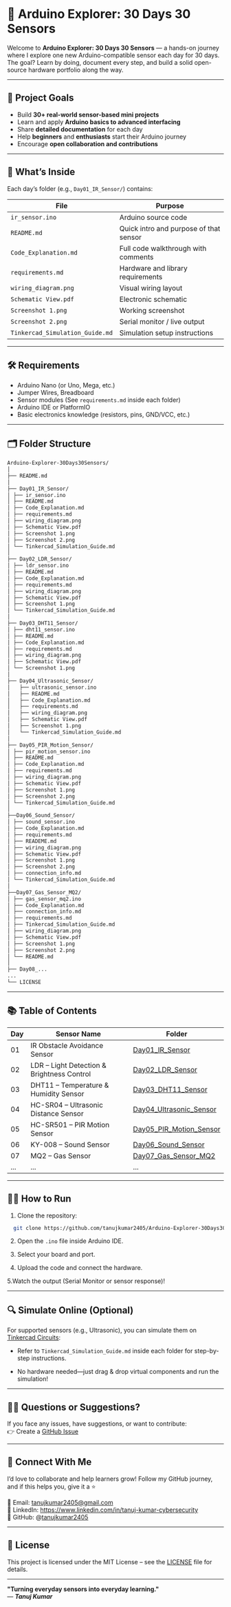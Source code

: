 # 🚀 Arduino Explorer: 30 Days 30 Sensors

Welcome to **Arduino Explorer: 30 Days 30 Sensors** — a hands-on journey where I explore one new Arduino-compatible sensor each day for 30 days.  
The goal? Learn by doing, document every step, and build a solid open-source hardware portfolio along the way.

---

## 📌 Project Goals

- Build **30+ real-world sensor-based mini projects**
- Learn and apply **Arduino basics to advanced interfacing**
- Share **detailed documentation** for each day
- Help **beginners** and **enthusiasts** start their Arduino journey
- Encourage **open collaboration and contributions**

---

## 🧠 What’s Inside

Each day’s folder (e.g., `Day01_IR_Sensor/`) contains:

| File | Purpose |
|------|---------|
| `ir_sensor.ino` | Arduino source code |
| `README.md` | Quick intro and purpose of that sensor |
| `Code_Explanation.md` | Full code walkthrough with comments |
| `requirements.md` | Hardware and library requirements |
| `wiring_diagram.png` | Visual wiring layout |
| `Schematic View.pdf` | Electronic schematic |
| `Screenshot 1.png` | Working screenshot |
| `Screenshot 2.png` | Serial monitor / live output |
| `Tinkercad_Simulation_Guide.md` | Simulation setup instructions |

---

## 🛠️ Requirements

- Arduino Nano (or Uno, Mega, etc.)
- Jumper Wires, Breadboard
- Sensor modules (See `requirements.md` inside each folder)
- Arduino IDE or PlatformIO
- Basic electronics knowledge (resistors, pins, GND/VCC, etc.)

---

## 🗂️ Folder Structure
```bash
Arduino-Explorer-30Days30Sensors/
│
├── README.md
│
├── Day01_IR_Sensor/
│ ├── ir_sensor.ino
│ ├── README.md
│ ├── Code_Explanation.md
│ ├── requirements.md
│ ├── wiring_diagram.png
│ ├── Schematic View.pdf
│ ├── Screenshot 1.png
│ ├── Screenshot 2.png
│ └── Tinkercad_Simulation_Guide.md
│
├── Day02_LDR_Sensor/
│ ├── ldr_sensor.ino
│ ├── README.md
│ ├── Code_Explanation.md
│ ├── requirements.md
│ ├── wiring_diagram.png
│ ├── Schematic View.pdf
│ ├── Screenshot 1.png
│ └── Tinkercad_Simulation_Guide.md
│
├── Day03_DHT11_Sensor/
│ ├── dht11_sensor.ino
│ ├── README.md
│ ├── Code_Explanation.md
│ ├── requirements.md
│ ├── wiring_diagram.png
│ ├── Schematic View.pdf
│ └── Screenshot 1.png
│
├── Day04_Ultrasonic_Sensor/
│   ├── ultrasonic_sensor.ino
│   ├── README.md
│   ├── Code_Explanation.md
│   ├── requirements.md
│   ├── wiring_diagram.png
│   ├── Schematic View.pdf
│   ├── Screenshot 1.png
│   └── Tinkercad_Simulation_Guide.md
│
├── Day05_PIR_Motion_Sensor/
│ ├── pir_motion_sensor.ino
│ ├── README.md
│ ├── Code_Explanation.md
│ ├── requirements.md
│ ├── wiring_diagram.png
│ ├── Schematic View.pdf
│ ├── Screenshot 1.png
│ ├── Screenshot 2.png
│ └── Tinkercad_Simulation_Guide.md
│
├──Day06_Sound_Sensor/  
│ ├── sound_sensor.ino   
│ ├── Code_Explanation.md    
│ ├── requirements.md   
│ ├── READEME.md    
│ ├── wiring_diagram.png    
│ ├── Schematic View.pdf  
│ ├── Screenshot 1.png  
│ ├── Screenshot 2.png  
│ ├── connection_info.md   
│ └── Tinkercad_Simulation_Guide.md     
│
├──Day07_Gas_Sensor_MQ2/    
│ ├── gas_sensor_mq2.ino    
│ ├── Code_Explanation.md  
│ ├── connection_info.md   
│ ├── requirements.md  
│ ├── Tinkercad_Simulation_Guide.md  
│ ├── wiring_diagram.png  
│ ├── Schematic View.pdf  
│ ├── Screenshot 1.png  
│ ├── Screenshot 2.png  
│ └── README.md  
│
├── Day08_...
...
└── LICENSE
```

---

## 📚 Table of Contents

| Day | Sensor Name                                | Folder                                                 |
| --- | ------------------------------------------ | ------------------------------------------------------ |
| 01  | IR Obstacle Avoidance Sensor               | [Day01\_IR\_Sensor](./Day01_IR_Sensor)                 |
| 02  | LDR – Light Detection & Brightness Control | [Day02\_LDR\_Sensor](./Day02_LDR_Sensor)               |
| 03  | DHT11 – Temperature & Humidity Sensor      | [Day03\_DHT11\_Sensor](./Day03_DHT11_Sensor)           |
| 04  | HC-SR04 – Ultrasonic Distance Sensor       | [Day04\_Ultrasonic\_Sensor](./Day04_Ultrasonic_Sensor) |
| 05  | HC-SR501 – PIR Motion Sensor               | [Day05\_PIR\_Motion\_Sensor](./Day05_PIR_Motion_Sensor) |
| 06  | KY-008 – Sound Sensor                      | [Day06\_Sound\_Sensor](./Day06_Sound_Sensor)           |
| 07  | MQ2 – Gas Sensor                      | [Day07\_Gas\_Sensor\_MQ2](./Day07_Gas_Sensor_MQ2)           |
| ... | ...                                        | ...                                                    |


---

## 👨‍💻 How to Run

1. Clone the repository:
 ```bash
   git clone https://github.com/tanujkumar2405/Arduino-Explorer-30Days30Sensors
```

2. Open the `.ino` file inside Arduino IDE.

3. Select your board and port.

4. Upload the code and connect the hardware.

5.Watch the output (Serial Monitor or sensor response)!


---

## 🔍 Simulate Online (Optional)

For supported sensors (e.g., Ultrasonic), you can simulate them on [Tinkercad Circuits](https://www.tinkercad.com/):

- Refer to `Tinkercad_Simulation_Guide.md` inside each folder for step-by-step instructions.

- No hardware needed—just drag & drop virtual components and run the simulation!



---


## 🙋‍♂️ Questions or Suggestions?

If you face any issues, have suggestions, or want to contribute:  
👉 Create a [GitHub Issue](http://github.com/tanujkumar2405/Arduino-Explorer-30Days30Sensors/issues)


---


## 📢 Connect With Me
I’d love to collaborate and help learners grow!
Follow my GitHub journey, and if this helps you, give it a ⭐️

📧 Email: tanujkumar2405@gmail.com  
🔗 LinkedIn: https://www.linkedin.com/in/tanuj-kumar-cybersecurity  
🐙 GitHub: @[tanujkumar2405](http://github.com/tanujkumar2405)  


---


## 🧾 License
This project is licensed under the MIT License – see the [LICENSE](https://github.com/tanujkumar2405/Arduino-Explorer-30Days30Sensors/blob/main/LICENSE) file for details.

---

**"Turning everyday sensors into everyday learning."**  
 — ***Tanuj Kumar***

